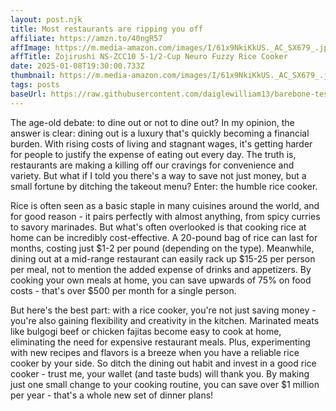 ```yaml
---
layout: post.njk
title: Most restaurants are ripping you off
affiliate: https://amzn.to/40ngR57
affImage: https://m.media-amazon.com/images/I/61x9NkiKkUS._AC_SX679_.jpg
affTitle: Zojirushi NS-ZCC10 5-1/2-Cup Neuro Fuzzy Rice Cooker 
date: 2025-01-08T19:30:00.733Z
thumbnail: https://m.media-amazon.com/images/I/61x9NkiKkUS._AC_SX679_.jpg
tags: posts
baseUrl: https://raw.githubusercontent.com/daiglewilliam13/barebone-test-1/refs/heads/main
---
```


The age-old debate: to dine out or not to dine out? In my opinion, the answer is clear: dining out is a luxury that's quickly becoming a financial burden. With rising costs of living and stagnant wages, it's getting harder for people to justify the expense of eating out every day. The truth is, restaurants are making a killing off our cravings for convenience and variety. But what if I told you there's a way to save not just money, but a small fortune by ditching the takeout menu? Enter: the humble rice cooker.

Rice is often seen as a basic staple in many cuisines around the world, and for good reason - it pairs perfectly with almost anything, from spicy curries to savory marinades. But what's often overlooked is that cooking rice at home can be incredibly cost-effective. A 20-pound bag of rice can last for months, costing just $1-2 per pound (depending on the type). Meanwhile, dining out at a mid-range restaurant can easily rack up $15-25 per person per meal, not to mention the added expense of drinks and appetizers. By cooking your own meals at home, you can save upwards of 75% on food costs - that's over $500 per month for a single person.

But here's the best part: with a rice cooker, you're not just saving money - you're also gaining flexibility and creativity in the kitchen. Marinated meats like bulgogi beef or chicken fajitas become easy to cook at home, eliminating the need for expensive restaurant meals. Plus, experimenting with new recipes and flavors is a breeze when you have a reliable rice cooker by your side. So ditch the dining out habit and invest in a good rice cooker - trust me, your wallet (and taste buds) will thank you. By making just one small change to your cooking routine, you can save over $1 million per year - that's a whole new set of dinner plans!